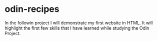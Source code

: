 # odin-recipes
In the followin project I will demonstrate my first website in HTML.
It will highlight the first few skills that I have learned while studying the Odin Project.